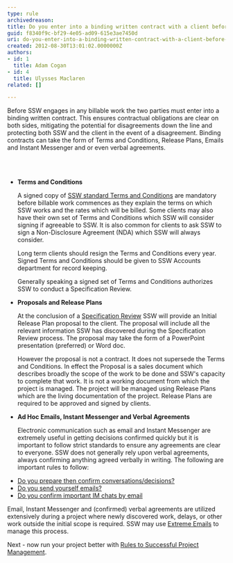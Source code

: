 ```yaml
---
type: rule
archivedreason: 
title: Do you enter into a binding written contract with a client before doing any billable work?
guid: f8340f9c-bf29-4e05-ad09-615e3ae7450d
uri: do-you-enter-into-a-binding-written-contract-with-a-client-before-doing-any-billable-work
created: 2012-08-30T13:01:02.0000000Z
authors:
- id: 1
  title: Adam Cogan
- id: 4
  title: Ulysses Maclaren
related: []

---
```



<p>
                    Before SSW engages in any billable work the two parties must enter into a binding
                    written contract. This ensures contractual obligations are clear on both sides,
                    mitigating the potential for disagreements down the line and protecting both SSW
                    and the client in the event of a disagreement. Binding contracts can take the form
                    of Terms and Conditions, Release Plans, Emails and Instant Messenger and or even verbal
                    agreements.
                </p>
<br><excerpt class='endintro'></excerpt><br>
<ul>
                    <li><strong>Terms and Conditions</strong>
                    <p>
                        A signed copy of <a href="http&#58;//www.ssw.com.au/SSW/Standards/Forms/ConsultingOrderTermsConditions.aspx">
                            SSW standard Terms and Conditions</a> are mandatory before billable work commences
                        as they explain the terms on which SSW works and the rates which will be billed.
                        Some clients may also have their own set of Terms and Conditions which SSW will
                        consider signing if agreeable to SSW. It is also common for clients to ask SSW to
                        sign a Non-Disclosure Agreement (NDA) which SSW will always consider.
                    </p>
                    <p>
                        Long term clients should resign the Terms and Conditions every year. Signed Terms
                        and Conditions should be given to SSW Accounts department for record keeping.
                    </p>
                    <p>
                        Generally speaking a signed set of Terms and Conditions authorizes SSW to conduct
                        a Specification Review.
                    </p>
</li>
                    <li><strong>Proposals and Release Plans</strong>
                    <p>
                        At the conclusion of a <a href="http&#58;//sharepoint.ssw.com.au/Standards/Management/RulesToBetterProjectManagement/Pages/SpecificationReview.aspx">Specification Review</a> SSW will provide an Initial Release
                        Plan proposal to the client. The proposal will include all the relevant information
                        SSW has discovered during the Specification Review process. The proposal may take
                        the form of a PowerPoint presentation (preferred) or Word doc.
                    </p>
                    <p>
                        However the proposal is not a contract. It does not supersede the Terms and Conditions. In effect 
                        the Proposal is a sales document which describes broadly the scope of the work to be done and SSW's
                        capacity to complete that work. It is not a working document from which the project is managed. 
                        The project will be managed using Release Plans which are the living documentation of the project.
                        Release Plans are required to be approved and signed by clients.
                    </p>
</li>
                    <li><strong>Ad Hoc Emails, Instant Messenger and Verbal Agreements</strong>
                    <p>
                        Electronic communication such as email and Instant Messenger are extremely useful
                        in getting decisions confirmed quickly but it is important to follow strict standards
                        to ensure any agreements are clear to everyone. SSW does not generally rely upon
                        verbal agreements, always confirming anything agreed verbally in writing. The following
                        are important rules to follow&#58;
                    </p></li>
                    </ul>
            <ul>
                <li><a href="/Communication/RulesToBetterEmail/Pages/PrepareAndConfirm.aspx">Do you
                    prepare then confirm conversations/decisions?</a></li>
                <li><a href="/Communication/RulesToBetterEmail/Pages/EmailToMyself.aspx">Do you send
                    yourself emails?</a></li>
                <li><a href="http&#58;//www.ssw.com.au/ssw/Standards/Rules/RulestoBetterInstantMessenger.aspx#ImportantChatsEmail">
                    Do you confirm important IM chats by email</a></li>
            </ul>
            <p>
                Email, Instant Messenger and (confirmed) verbal agreements are utilized extensively
                during a project where newly discovered work, delays, or other work outside the
                initial scope is required. SSW may use <a href="http&#58;//www.ssw.com.au/SSW/ExtremeEmails">Extreme Emails</a>
                to manage this process.
            </p>
            <p>
                Next - now run your project better with <a href="http&#58;//www.ssw.com.au/SSW/Standards/Rules/RulestoBetterProjectManagement.aspx">
                    Rules to Successful Project Management</a>.
            </p>


